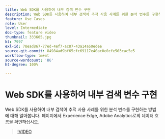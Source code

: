 ```yaml
---
title: Web SDK를 사용하여 내부 검색 변수 구현
description: Web SDK를 사용하여 내부 검색어 추적 사용 사례를 위한 분석 변수를 구현하는 방법에 대해 알아봅니다. 페이지에서 Experience Edge, Adobe Analytics로의 데이터 흐름을 확인하십시오.
feature: Use Cases
role: User
level: Intermediate
doc-type: feature video
thumbnail: 333605.jpg
kt: 7997
exl-id: 78ead867-77ed-4ef7-ac87-43a14a60edee
source-git-commit: 84984ad9bf65cfc69117e40ac0e0cfe503cac5e5
workflow-type: tm+mt
source-wordcount: '86'
ht-degree: 100%

---
```


# Web SDK를 사용하여 내부 검색 변수 구현

Web SDK를 사용하여 내부 검색어 추적 사용 사례를 위한 분석 변수를 구현하는 방법에 대해 알아봅니다. 페이지에서 Experience Edge, Adobe Analytics로의 데이터 흐름을 확인하십시오.

>[!VIDEO](https://video.tv.adobe.com/v/333605/?quality=12&learn=on)
